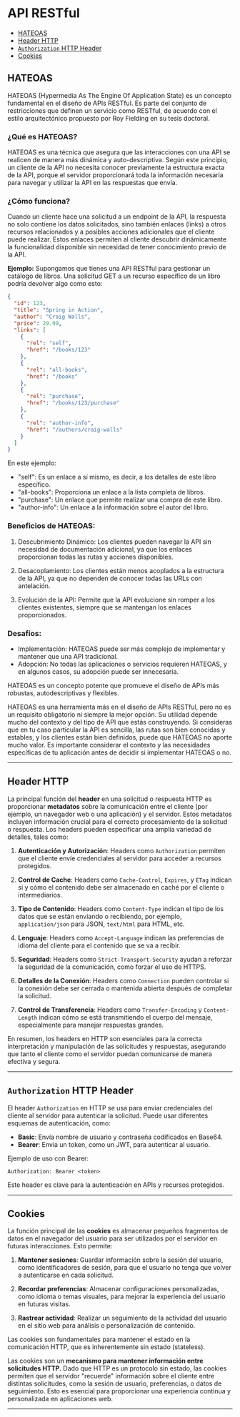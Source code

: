 # API RESTful

- [HATEOAS](#HATEOAS)
- [Header HTTP](#header-http)
- [`Authorization` HTTP Header](#authorization-http-header)
- [Cookies](#cookies)


## HATEOAS

HATEOAS (Hypermedia As The Engine Of Application State) es un concepto
fundamental en el diseño de APIs RESTful. Es parte del conjunto de 
restricciones que definen un servicio como RESTful, de acuerdo con el estilo
arquitectónico propuesto por Roy Fielding en su tesis doctoral.

### ¿Qué es HATEOAS?
HATEOAS es una técnica que asegura que las interacciones con una API
se realicen de manera más dinámica y auto-descriptiva. Según este
principio, un cliente de la API no necesita conocer previamente la
estructura exacta de la API, porque el servidor proporcionará toda la
información necesaria para navegar y utilizar la API en las respuestas
que envía.

### ¿Cómo funciona?
Cuando un cliente hace una solicitud a un endpoint de la API, la
respuesta no solo contiene los datos solicitados, sino también enlaces
(links) a otros recursos relacionados y a posibles acciones
adicionales que el cliente puede realizar. Estos enlaces permiten al
cliente descubrir dinámicamente la funcionalidad disponible sin
necesidad de tener conocimiento previo de la API.

**Ejemplo:**
Supongamos que tienes una API RESTful para gestionar un catálogo de
libros. Una solicitud GET a un recurso específico de un libro podría
devolver algo como esto:

```json
{
  "id": 123,
  "title": "Spring in Action",
  "author": "Craig Walls",
  "price": 29.99,
  "links": [
    {
      "rel": "self",
      "href": "/books/123"
    },
    {
      "rel": "all-books",
      "href": "/books"
    },
    {
      "rel": "purchase",
      "href": "/books/123/purchase"
    },
    {
      "rel": "author-info",
      "href": "/authors/craig-walls"
    }
  ]
}
```
    
En este ejemplo:

* "self": Es un enlace a sí mismo, es decir, a los detalles de este
  libro específico.
* "all-books": Proporciona un enlace a la lista completa de libros.
* "purchase": Un enlace que permite realizar una compra de este libro.
* "author-info": Un enlace a la información sobre el autor del libro.

### Beneficios de HATEOAS:
1. Descubrimiento Dinámico: Los clientes pueden navegar la API sin
   necesidad de documentación adicional, ya que los enlaces
   proporcionan todas las rutas y acciones disponibles.
   
2. Desacoplamiento: Los clientes están menos acoplados a la
   estructura de la API, ya que no dependen de conocer todas las URLs
   con antelación.
   
3. Evolución de la API: Permite que la API evolucione sin romper a los
   clientes existentes, siempre que se mantengan los enlaces
   proporcionados.

### Desafíos:
* Implementación: HATEOAS puede ser más complejo de implementar y
  mantener que una API tradicional.
* Adopción: No todas las aplicaciones o servicios requieren HATEOAS, y
  en algunos casos, su adopción puede ser innecesaria.

HATEOAS es un concepto potente que promueve el diseño de APIs más
robustas, autodescriptivas y flexibles.


HATEOAS es una herramienta más en el diseño de APIs RESTful, pero no
es un requisito obligatorio ni siempre la mejor opción. Su utilidad
depende mucho del contexto y del tipo de API que estás construyendo.
Si consideras que en tu caso particular la API es sencilla, las rutas
son bien conocidas y estables, y los clientes están bien definidos,
puede que HATEOAS no aporte mucho valor. Es importante considerar el
contexto y las necesidades específicas de tu aplicación antes de
decidir si implementar HATEOAS o no.

----------------------------------------------------------------------

## Header HTTP

La principal función del **header** en una solicitud o respuesta HTTP es
proporcionar **metadatos** sobre la comunicación entre el cliente (por ejemplo,
un navegador web o una aplicación) y el servidor. Estos metadatos incluyen
información crucial para el correcto procesamiento de la solicitud o respuesta.
Los headers pueden especificar una amplia variedad de detalles, tales como:

1. **Autenticación y Autorización**: Headers como `Authorization` permiten que 
   el cliente envíe credenciales al servidor para acceder a recursos protegidos.

2. **Control de Cache**: Headers como `Cache-Control`, `Expires`, y `ETag`
   indican si y cómo el contenido debe ser almacenado en caché por el cliente o
   intermediarios.

3. **Tipo de Contenido**: Headers como `Content-Type` indican el tipo de los
   datos que se están enviando o recibiendo, por ejemplo, `application/json`
   para JSON, `text/html` para HTML, etc.

4. **Lenguaje**: Headers como `Accept-Language` indican las preferencias de
   idioma del cliente para el contenido que se va a recibir.

5. **Seguridad**: Headers como `Strict-Transport-Security` ayudan a reforzar la
   seguridad de la comunicación, como forzar el uso de HTTPS.

6. **Detalles de la Conexión**: Headers como `Connection` pueden controlar si la
   conexión debe ser cerrada o mantenida abierta después de completar la
   solicitud.

7. **Control de Transferencia**: Headers como `Transfer-Encoding` y 
   `Content-Length` indican cómo se está transmitiendo el cuerpo del mensaje,
   especialmente para manejar respuestas grandes.

En resumen, los headers en HTTP son esenciales para la correcta interpretación y
manipulación de las solicitudes y respuestas, asegurando que tanto el cliente
como el servidor puedan comunicarse de manera efectiva y segura.

----------------------------------------------------------------------

## `Authorization` HTTP Header

El header `Authorization` en HTTP se usa para enviar credenciales del cliente al
servidor para autenticar la solicitud. Puede usar diferentes esquemas de
autenticación, como:

* **Basic**: Envía nombre de usuario y contraseña codificados en Base64.
* **Bearer**: Envía un token, como un JWT, para autenticar al usuario.

Ejemplo de uso con Bearer:

```http
Authorization: Bearer <token>
```
Este header es clave para la autenticación en APIs y recursos protegidos.

----------------------------------------------------------------------

## Cookies

La función principal de las **cookies** es almacenar pequeños fragmentos de datos
en el navegador del usuario para ser utilizados por el servidor en futuras
interacciones. Esto permite:

1. **Mantener sesiones**: Guardar información sobre la sesión del usuario, como
   identificadores de sesión, para que el usuario no tenga que volver a
   autenticarse en cada solicitud.  

2. **Recordar preferencias**: Almacenar configuraciones personalizadas, como
   idioma o temas visuales, para mejorar la experiencia del usuario en futuras
   visitas.   

3. **Rastrear actividad**: Realizar un seguimiento de la actividad del usuario
   en el sitio web para análisis o personalización de contenido.   

Las cookies son fundamentales para mantener el estado en la comunicación HTTP,
que es inherentemente sin estado (stateless).


Las cookies son un **mecanismo para mantener información entre solicitudes 
HTTP.** Dado que HTTP es un protocolo sin estado, las cookies permiten que el 
servidor "recuerde" información sobre el cliente entre distintas solicitudes, 
como la sesión de usuario, preferencias, o datos de seguimiento. Esto es 
esencial para proporcionar una experiencia continua y personalizada en 
aplicaciones web.

----------------------------------------------------------------------